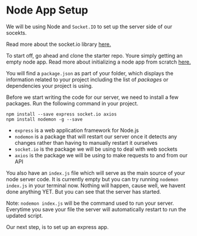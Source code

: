 # Node App Setup

We will be using Node and `Socket.IO` to set up the server side of our socekts.

Read more about the socket.io library [here.](https://socket.io/get-started/chat/)

To start off, go ahead and clone the starter repo. Youre simply getting an empty node app. Read more about initializing a node app from scratch [here.](https://developer.mozilla.org/en-US/docs/Learn/Server-side/Express_Nodejs/development_environment)

You will find a `package.json` as part of your folder, which displays the information related to your project including the list of _packages_ or dependencies your project is using.

Before we start writing the code for our server, we need to install a few packages. Run the following command in your project. 

``` 
npm install --save express socket.io axios
npm install nodemon -g --save
```

- `express` is a web application framework for Node.js
- `nodemon` is a package that will restart our server once it detects any changes rather than having to manually restart it ourselves
- `socket.io` is the package we will be using to deal with web sockets
- `axios` is the package we will be using to make requests to and from our API

You also have an `index.js` file which will serve as the main source of your node server code. It is currently empty but you can try running `nodemon index.js` in your terminal now. Nothing will happen, cause well, we havent done anything YET. But you can see that the server has started. 

Note: `nodemon index.js` will be the command used to run your server. Everytime you save your file the server will automatically restart to run the updated script.

Our next step, is to set up an express app.
